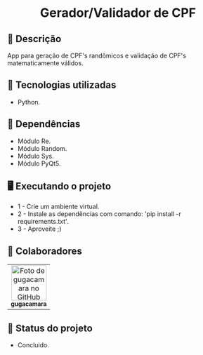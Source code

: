<h1 align="center">Gerador/Validador de CPF</h1>

## :memo: Descrição
App para geração de CPF's randômicos e validação de CPF's matematicamente válidos.

## :wrench: Tecnologias utilizadas
* Python.

## :file_folder: Dependências
* Módulo Re.
* Módulo Random.
* Módulo Sys.
* Módulo PyQt5.

## :desktop_computer: Executando o projeto
* 1 - Crie um ambiente virtual.
* 2 - Instale as dependências com comando: 'pip install -r requirements.txt'.
* 3 - Aproveite ;)

## :handshake: Colaboradores
<table>
  <tr>
    <td align="center">
      <a href="https://github.com/gugacamara">
        <img src="https://avatars.githubusercontent.com/u/94768089?v=4" width="80px;" alt="Foto de gugacamara no GitHub"/><br>
        <sub>
          <b>gugacamara</b>
        </sub>
      </a>
    </td>
  </tr>
</table>

## :dart: Status do projeto
* Concluido.

